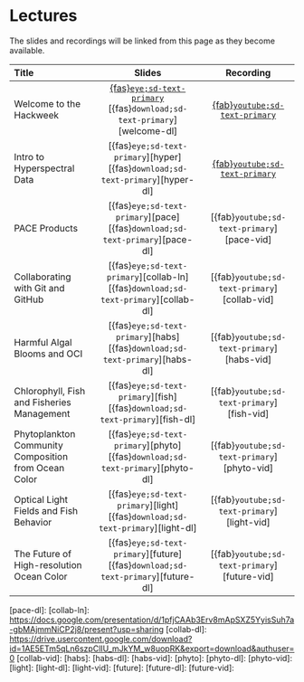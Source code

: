 # Lectures

The slides and recordings will be linked from this page as they become available.

| Title | Slides | Recording |
| :---- | :----: | :-------: |
| Welcome to the Hackweek                 | [{fas}`eye;sd-text-primary`][welcome] [{fas}`download;sd-text-primary`][welcome-dl]    | [{fab}`youtube;sd-text-primary`][welcome-vid] |
| Intro to Hyperspectral Data  | [{fas}`eye;sd-text-primary`][hyper] [{fas}`download;sd-text-primary`][hyper-dl]    | [{fab}`youtube;sd-text-primary`][hyper-vid] |
| PACE Products     | [{fas}`eye;sd-text-primary`][pace] [{fas}`download;sd-text-primary`][pace-dl]         | [{fab}`youtube;sd-text-primary`][pace-vid] |
| Collaborating with Git and GitHub | [{fas}`eye;sd-text-primary`][collab-ln] [{fas}`download;sd-text-primary`][collab-dl] | [{fab}`youtube;sd-text-primary`][collab-vid] |
| Harmful Algal Blooms and OCI                              | [{fas}`eye;sd-text-primary`][habs] [{fas}`download;sd-text-primary`][habs-dl]       | [{fab}`youtube;sd-text-primary`][habs-vid] |
| Chlorophyll, Fish and Fisheries Management    | [{fas}`eye;sd-text-primary`][fish] [{fas}`download;sd-text-primary`][fish-dl]    | [{fab}`youtube;sd-text-primary`][fish-vid] |
| Phytoplankton Community Composition from Ocean Color  | [{fas}`eye;sd-text-primary`][phyto] [{fas}`download;sd-text-primary`][phyto-dl]   | [{fab}`youtube;sd-text-primary`][phyto-vid] |
| Optical Light Fields and Fish Behavior | [{fas}`eye;sd-text-primary`][light] [{fas}`download;sd-text-primary`][light-dl]   | [{fab}`youtube;sd-text-primary`][light-vid] |
| The Future of High-resolution Ocean Color | [{fas}`eye;sd-text-primary`][future] [{fas}`download;sd-text-primary`][future-dl]   | [{fab}`youtube;sd-text-primary`][future-vid] |

[welcome]: 
[welcome-dl]: 
[welcome-vid]: 
[hyper-ln]: 
[hyper-vid]: 
[hyper-dl]: 
[pace-ln]: 
[pace-vid]: 
[pace-dl]: 
[collab-ln]: https://docs.google.com/presentation/d/1pfjCAAb3Erv8mApSXZ5YyisSuh7a-gbMAjmmNiCP2j8/present?usp=sharing
[collab-dl]: https://drive.usercontent.google.com/download?id=1AE5ETm5qLn6szpClIU_mJkYM_w8uopRK&export=download&authuser=0
[collab-vid]: 
[habs]: 
[habs-dl]: 
[habs-vid]: 
[phyto]: 
[phyto-dl]: 
[phyto-vid]: 
[light]: 
[light-dl]: 
[light-vid]: 
[future]: 
[future-dl]: 
[future-vid]: 
